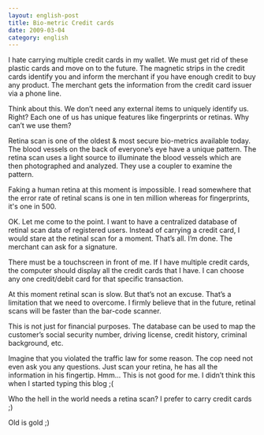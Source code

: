 ```yaml
---
layout: english-post
title: Bio-metric Credit cards
date: 2009-03-04
category: english
---
```


I hate carrying multiple credit cards in my wallet. We must get rid of these plastic cards and move on to the future. The magnetic strips in the credit cards identify you and inform the merchant if you have enough credit to buy any product. The merchant gets the information from the credit card issuer via a phone line.

Think about this. We don’t need any external items to uniquely identify us. Right? Each one of us has unique features like fingerprints or retinas. Why can’t we use them?

Retina scan is one of the oldest & most secure bio-metrics available today. The blood vessels on the back of everyone’s eye have a unique pattern. The retina scan uses a light source to illuminate the blood vessels which are then photographed and analyzed. They use a coupler to examine the pattern.

Faking a human retina at this moment is impossible. I read somewhere that the error rate of retinal scans is one in ten million whereas for fingerprints, it's one in 500.

OK. Let me come to the point. I want to have a centralized database of retinal scan data of registered users. Instead of carrying a credit card, I would stare at the retinal scan for a moment. That’s all. I’m done. The merchant can ask for a signature.

There must be a touchscreen in front of me. If I have multiple credit cards, the computer should display all the credit cards that I have. I can choose any one credit/debit card for that specific transaction.

At this moment retinal scan is slow. But that’s not an excuse. That’s a limitation that we need to overcome. I firmly believe that in the future, retinal scans will be faster than the bar-code scanner.

This is not just for financial purposes. The database can be used to map the customer’s social security number, driving license, credit history, criminal background, etc.

Imagine that you violated the traffic law for some reason. The cop need not even ask you any questions. Just scan your retina, he has all the information in his fingertip. Hmm... This is not good for me. I didn’t think this when I started typing this blog ;(

Who the hell in the world needs a retina scan? I prefer to carry credit cards ;)

Old is gold ;)
